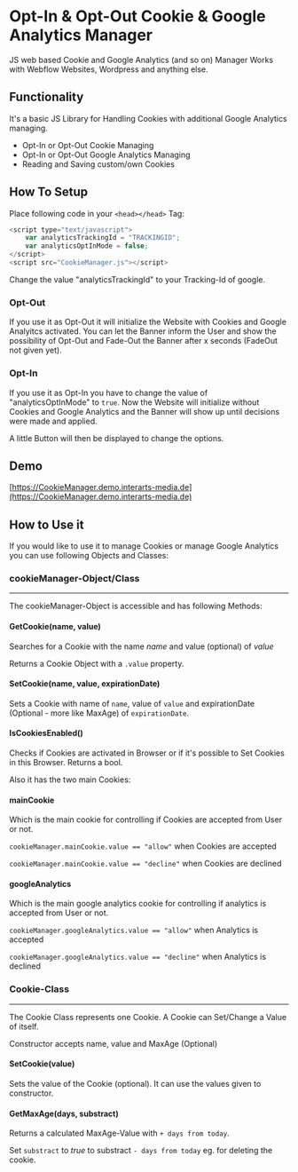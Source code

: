 # Opt-In & Opt-Out Cookie & Google Analytics Manager
JS web based Cookie and Google Analytics (and so on) Manager
Works with Webflow Websites, Wordpress and anything else.

## Functionality
It's a basic JS Library for Handling Cookies with additional Google Analytics managing.
* Opt-In or Opt-Out Cookie Managing
* Opt-In or Opt-Out Google Analytics Managing
* Reading and Saving custom/own Cookies

## How To Setup
Place following code in your `<head></head>` Tag:
```javascript
<script type="text/javascript">
    var analyticsTrackingId = "TRACKINGID";
    var analyticsOptInMode = false;
</script>
<script src="CookieManager.js"></script>
```

Change the value "analyticsTrackingId" to your Tracking-Id of google.

### Opt-Out
If you use it as Opt-Out it will initialize the Website with Cookies and Google Analyitcs activated. 
You can let the Banner inform the User and show the possibility of Opt-Out and Fade-Out the Banner after x seconds (FadeOut not given yet).

### Opt-In
If you use it as Opt-In you have to change the value of "analyticsOptInMode" to `true`.
Now the Website will initialize without Cookies and Google Analytics and the Banner will show up until decisions were made and applied.

A little Button will then be displayed to change the options.

## Demo
[https://CookieManager.demo.interarts-media.de](https://CookieManager.demo.interarts-media.de)

## How to Use it
If you would like to use it to manage Cookies or manage Google Analytics you can use following Objects and Classes:

### cookieManager-Object/Class
---
The cookieManager-Object is accessible and has following Methods:

#### GetCookie(name, value)
Searches for a Cookie with the name *name* and value (optional) of *value*

Returns a Cookie Object with a `.value` property.

#### SetCookie(name, value, expirationDate)
Sets a Cookie with name of `name`, value of `value` and expirationDate (Optional - more like MaxAge) of `expirationDate`.

#### IsCookiesEnabled()
Checks if Cookies are activated in Browser or if it's possible to Set Cookies in this Browser. Returns a bool.

Also it has the two main Cookies:
#### mainCookie
Which is the main cookie for controlling if Cookies are accepted from User or not.

`cookieManager.mainCookie.value == "allow"` when Cookies are accepted

`cookieManager.mainCookie.value == "decline"` when Cookies are declined

#### googleAnalytics
Which is the main google analytics cookie for controlling if analytics is accepted from User or not.

`cookieManager.googleAnalytics.value == "allow"` when Analytics is accepted

`cookieManager.googleAnalytics.value == "decline"` when Analytics is declined

### Cookie-Class
---
The Cookie Class represents one Cookie. A Cookie can Set/Change a Value of itself.

Constructor accepts name, value and MaxAge (Optional)

#### SetCookie(value)
Sets the value of the Cookie (optional). It can use the values given to constructor.

#### GetMaxAge(days, substract)
Returns a calculated MaxAge-Value with `+ days from today`.

Set `substract` to *true* to substract `- days from today` eg. for deleting the cookie.
